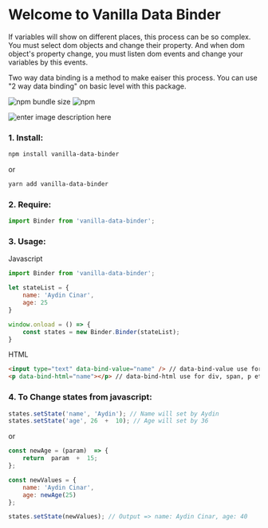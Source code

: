 # Welcome to Vanilla Data Binder

If variables will show on different places, this process can be so complex. You must select dom objects and change their property. And when dom object's property change, you must listen dom events and change your variables by this events.

Two way data binding is a method to make eaiser this process. You can use "2 way data binding" on basic level with this package.

![npm bundle size](https://img.shields.io/bundlephobia/min/vanilla-data-binder)
![npm](https://img.shields.io/npm/dy/vanilla-data-binder)

![enter image description here](https://media.giphy.com/media/khdjLv6hg2q8vEbgVB/giphy.gif)

### 1. Install:
```bash
npm install vanilla-data-binder
```
or
```bash
yarn add vanilla-data-binder
```

### 2. Require:
```js
import Binder from 'vanilla-data-binder';
```

### 3. Usage:
Javascript
```js
import Binder from 'vanilla-data-binder';

let stateList = {
	name: 'Aydin Cinar',
	age: 25
}

window.onload = () => {
	const states = new Binder.Binder(stateList);
}
```
HTML
```html
<input type="text" data-bind-value="name" /> // data-bind-value use for text, textarea
<p data-bind-html="name"></p> // data-bind-html use for div, span, p etc.
```

### 4. To Change states from javascript:

```js
states.setState('name', 'Aydin'); // Name will set by Aydin
states.setState('age', 26  +  10); // Age will set by 36
```

or 

```js
const newAge = (param)  => {
	return  param  +  15;
};

const newValues = {
	name: 'Aydin Cinar',
	age: newAge(25)
};

states.setState(newValues); // Output => name: Aydin Cinar, age: 40
```
